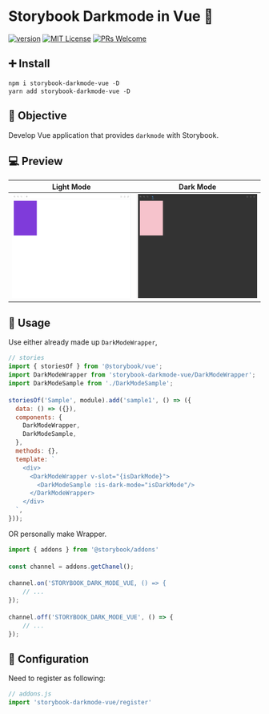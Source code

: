 # Storybook Darkmode in Vue 🌙

[![version](https://img.shields.io/npm/v/jest-to-be-typed.svg?style=flat-square)](https://www.npmjs.com/package/storybook-darkmode-vue)
[![MIT License](https://img.shields.io/npm/l/jest-to-be-typed.svg?style=flat-square)](https://github.com/eddie0329/storybook-darkmode-vue/blob/master/LICENSE)
[![PRs Welcome](https://img.shields.io/badge/PRs-welcome-brightgreen.svg?style=flat-square)](http://makeapullrequest.com)

## ➕ Install

```shell
npm i storybook-darkmode-vue -D
yarn add storybook-darkmode-vue -D
```

## 🎉 Objective

Develop Vue application that provides `darkmode` with Storybook. 

## 💻 Preview

|Light Mode|Dark Mode|
|:-------:|:-------:|
|![LightModeImage](./read-me-images/light-mode-sample.png)|![DarkModeImage](./read-me-images/dark-mode-sample.png)|

## 🚧 Usage

Use either already made up `DarkModeWrapper`, 

```javascript
// stories
import { storiesOf } from '@storybook/vue';
import DarkModeWrapper from 'storybook-darkmode-vue/DarkModeWrapper';
import DarkModeSample from './DarkModeSample';

storiesOf('Sample', module).add('sample1', () => ({
  data: () => ({}),
  components: {
    DarkModeWrapper,
    DarkModeSample,
  },
  methods: {},
  template: `
    <div>
      <DarkModeWrapper v-slot="{isDarkMode}">
        <DarkModeSample :is-dark-mode="isDarkMode"/>
      </DarkModeWrapper>
    </div>
  `,
}));
```

OR personally make Wrapper.

```javascript
import { addons } from '@storybook/addons'

const channel = addons.getChanel();

channel.on('STORYBOOK_DARK_MODE_VUE, () => {
    // ... 
});

channel.off('STORYBOOK_DARK_MODE_VUE', () => {
    // ...
});
```

## 🔧 Configuration

Need to register as following:

```javascript
// addons.js
import 'storybook-darkmode-vue/register'
```

